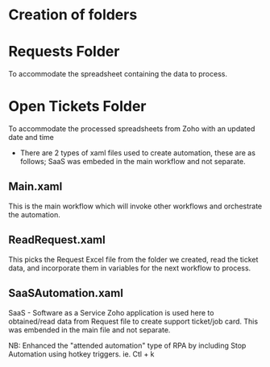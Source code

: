 # Creation of folders

# Requests Folder

To accommodate the spreadsheet containing the data to process.

# Open Tickets Folder

To accommodate the processed spreadsheets from Zoho with an updated date and time

* There are 2 types of xaml files used to create automation, these are as follows; SaaS was embeded in the main workflow and not separate.

## Main.xaml

This is the main workflow which will invoke other workflows and orchestrate the automation.

## ReadRequest.xaml

This picks the Request Excel file from the folder we created, read the ticket data, and incorporate them in variables for the next workflow to process.

## SaaSAutomation.xaml

SaaS - Software as a Service
Zoho application is used here to obtained/read data from Request file to create support ticket/job card. This was embended in the main file and not separate.

NB: Enhanced the "attended automation" type of RPA by including Stop Automation using hotkey triggers. ie. Ctl + k
